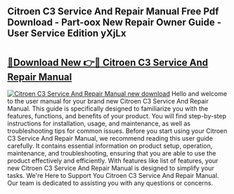 ## Citroen C3 Service And Repair Manual Free Pdf Download - Part-oox New Repair Owner Guide - User Service Edition yXjLx

# <h2><a href="http://bc75284.oget.top/?id=Citroen+C3+Service+And+Repair+Manual">🔗Download New 👉🔴 Citroen C3 Service And Repair Manual</a></h2>

[![Citroen C3 Service And Repair Manual new download](https://i.imgur.com/5g1atiW.png)](http://bc75284.oget.top/?id=Citroen+C3+Service+And+Repair+Manual)
Hello and welcome to the user manual for your brand new Citroen C3 Service And Repair Manual. This guide is specifically designed to familiarize you with the features, functions, and benefits of your product. You will find step-by-step instructions for installation, usage, and maintenance, as well as troubleshooting tips for common issues. Before you start using your Citroen C3 Service And Repair Manual, we recommend reading this user guide carefully. It contains essential information on product setup, operation, maintenance, and troubleshooting, ensuring that you are able to use the product effectively and efficiently. With features like list of features, your new Citroen C3 Service And Repair Manual is designed to simplify your tasks. We're Here to Support You Citroen C3 Service And Repair Manual. Our team is dedicated to assisting you with any questions or concerns.
